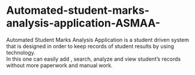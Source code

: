 # Automated-student-marks-analysis-application-ASMAA-
 Automated Student Marks Analysis Application is a student driven system that is designed in order to keep records of student results by using technology.    
 In this one can easily add , search, analyze and view student’s  records without more paperwork and manual work.
